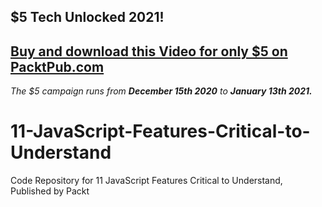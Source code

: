 ## $5 Tech Unlocked 2021!
[Buy and download this Video for only $5 on PacktPub.com](https://www.packtpub.com/product/11-javascript-features-critical-to-understand-video/9781800202788)
-----
*The $5 campaign         runs from __December 15th 2020__ to __January 13th 2021.__*

# 11-JavaScript-Features-Critical-to-Understand
Code Repository for 11 JavaScript Features Critical to Understand, Published by Packt

